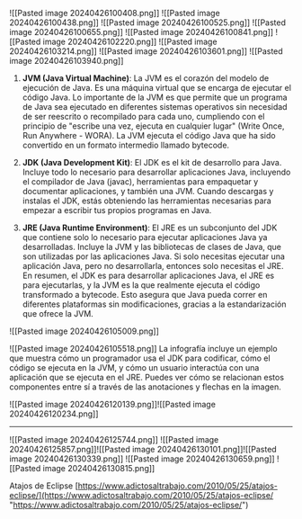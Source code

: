 ![[Pasted image 20240426100408.png]]
![[Pasted image 20240426100438.png]]
![[Pasted image 20240426100525.png]]
![[Pasted image 20240426100655.png]]
![[Pasted image 20240426100841.png]]
![[Pasted image 20240426102220.png]]
![[Pasted image 20240426103214.png]]
![[Pasted image 20240426103601.png]]
![[Pasted image 20240426103940.png]]

1. **JVM (Java Virtual Machine)**: La JVM es el corazón del modelo de ejecución de Java. Es una máquina virtual que se encarga de ejecutar el código Java. Lo importante de la JVM es que permite que un programa de Java sea ejecutado en diferentes sistemas operativos sin necesidad de ser reescrito o recompilado para cada uno, cumpliendo con el principio de "escribe una vez, ejecuta en cualquier lugar" (Write Once, Run Anywhere - WORA). La JVM ejecuta el código Java que ha sido convertido en un formato intermedio llamado bytecode.
    
2. **JDK (Java Development Kit)**: El JDK es el kit de desarrollo para Java. Incluye todo lo necesario para desarrollar aplicaciones Java, incluyendo el compilador de Java (javac), herramientas para empaquetar y documentar aplicaciones, y también una JVM. Cuando descargas y instalas el JDK, estás obteniendo las herramientas necesarias para empezar a escribir tus propios programas en Java.
    
3. **JRE (Java Runtime Environment)**: El JRE es un subconjunto del JDK que contiene solo lo necesario para ejecutar aplicaciones Java ya desarrolladas. Incluye la JVM y las bibliotecas de clases de Java, que son utilizadas por las aplicaciones Java. Si solo necesitas ejecutar una aplicación Java, pero no desarrollarla, entonces solo necesitas el JRE.
En resumen, el JDK es para desarrollar aplicaciones Java, el JRE es para ejecutarlas, y la JVM es la que realmente ejecuta el código transformado a bytecode. Esto asegura que Java pueda correr en diferentes plataformas sin modificaciones, gracias a la estandarización que ofrece la JVM.

![[Pasted image 20240426105009.png]]

![[Pasted image 20240426105518.png]]
La infografía incluye un ejemplo que muestra cómo un programador usa el JDK para codificar, cómo el código se ejecuta en la JVM, y cómo un usuario interactúa con una aplicación que se ejecuta en el JRE. Puedes ver cómo se relacionan estos componentes entre sí a través de las anotaciones y flechas en la imagen.

![[Pasted image 20240426120139.png]]![[Pasted image 20240426120234.png]]

---
![[Pasted image 20240426125744.png]]
![[Pasted image 20240426125857.png]]![[Pasted image 20240426130101.png]]![[Pasted image 20240426130339.png]]
![[Pasted image 20240426130659.png]]
![[Pasted image 20240426130815.png]]

Atajos de Eclipse
[https://www.adictosaltrabajo.com/2010/05/25/atajos-eclipse/](https://www.adictosaltrabajo.com/2010/05/25/atajos-eclipse/ "https://www.adictosaltrabajo.com/2010/05/25/atajos-eclipse/")

